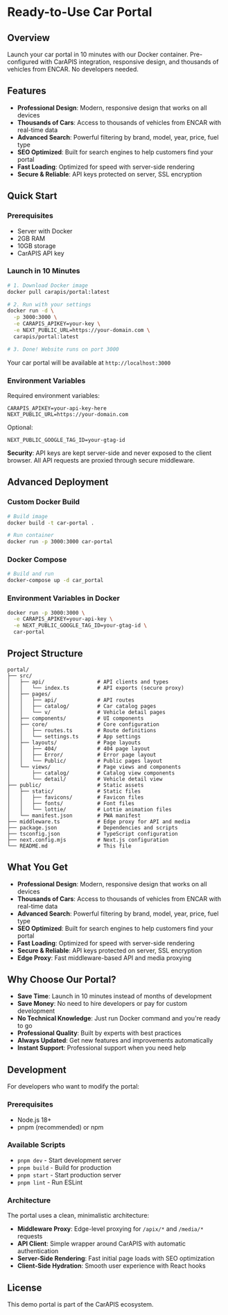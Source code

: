 # Ready-to-Use Car Portal

## Overview

Launch your car portal in 10 minutes with our Docker container. Pre-configured with CarAPIS integration, responsive design, and thousands of vehicles from ENCAR. No developers needed.

## Features

- **Professional Design**: Modern, responsive design that works on all devices
- **Thousands of Cars**: Access to thousands of vehicles from ENCAR with real-time data
- **Advanced Search**: Powerful filtering by brand, model, year, price, fuel type
- **SEO Optimized**: Built for search engines to help customers find your portal
- **Fast Loading**: Optimized for speed with server-side rendering
- **Secure & Reliable**: API keys protected on server, SSL encryption

## Quick Start

### Prerequisites

- Server with Docker
- 2GB RAM
- 10GB storage
- CarAPIS API key

### Launch in 10 Minutes

```bash
# 1. Download Docker image
docker pull carapis/portal:latest

# 2. Run with your settings
docker run -d \
  -p 3000:3000 \
  -e CARAPIS_APIKEY=your-key \
  -e NEXT_PUBLIC_URL=https://your-domain.com \
  carapis/portal:latest

# 3. Done! Website runs on port 3000
```

Your car portal will be available at `http://localhost:3000`

### Environment Variables

Required environment variables:

```env
CARAPIS_APIKEY=your-api-key-here
NEXT_PUBLIC_URL=https://your-domain.com
```

Optional:

```env
NEXT_PUBLIC_GOOGLE_TAG_ID=your-gtag-id
```

**Security**: API keys are kept server-side and never exposed to the client browser. All API requests are proxied through secure middleware.

## Advanced Deployment

### Custom Docker Build

```bash
# Build image
docker build -t car-portal .

# Run container
docker run -p 3000:3000 car-portal
```

### Docker Compose

```bash
# Build and run
docker-compose up -d car_portal
```

### Environment Variables in Docker

```bash
docker run -p 3000:3000 \
  -e CARAPIS_APIKEY=your-api-key \
  -e NEXT_PUBLIC_GOOGLE_TAG_ID=your-gtag-id \
  car-portal
```

## Project Structure

```
portal/
├── src/
│   ├── api/                 # API clients and types
│   │   └── index.ts         # API exports (secure proxy)
│   ├── pages/
│   │   ├── api/             # API routes
│   │   ├── catalog/         # Car catalog pages
│   │   └── v/               # Vehicle detail pages
│   ├── components/          # UI components
│   ├── core/                # Core configuration
│   │   ├── routes.ts        # Route definitions
│   │   └── settings.ts      # App settings
│   ├── layouts/             # Page layouts
│   │   ├── 404/             # 404 page layout
│   │   ├── Error/           # Error page layout
│   │   └── Public/          # Public pages layout
│   └── views/               # Page views and components
│       ├── catalog/         # Catalog view components
│       └── detail/          # Vehicle detail view
├── public/                  # Static assets
│   ├── static/              # Static files
│   │   ├── favicons/        # Favicon files
│   │   ├── fonts/           # Font files
│   │   └── lottie/          # Lottie animation files
│   └── manifest.json        # PWA manifest
├── middleware.ts            # Edge proxy for API and media
├── package.json             # Dependencies and scripts
├── tsconfig.json            # TypeScript configuration
├── next.config.mjs          # Next.js configuration
└── README.md                # This file
```

## What You Get

- **Professional Design**: Modern, responsive design that works on all devices
- **Thousands of Cars**: Access to thousands of vehicles from ENCAR with real-time data
- **Advanced Search**: Powerful filtering by brand, model, year, price, fuel type
- **SEO Optimized**: Built for search engines to help customers find your portal
- **Fast Loading**: Optimized for speed with server-side rendering
- **Secure & Reliable**: API keys protected on server, SSL encryption
- **Edge Proxy**: Fast middleware-based API and media proxying

## Why Choose Our Portal?

- **Save Time**: Launch in 10 minutes instead of months of development
- **Save Money**: No need to hire developers or pay for custom development
- **No Technical Knowledge**: Just run Docker command and you're ready to go
- **Professional Quality**: Built by experts with best practices
- **Always Updated**: Get new features and improvements automatically
- **Instant Support**: Professional support when you need help

## Development

For developers who want to modify the portal:

### Prerequisites

- Node.js 18+
- pnpm (recommended) or npm

### Available Scripts

- `pnpm dev` - Start development server
- `pnpm build` - Build for production
- `pnpm start` - Start production server
- `pnpm lint` - Run ESLint

### Architecture

The portal uses a clean, minimalistic architecture:

- **Middleware Proxy**: Edge-level proxying for `/apix/*` and `/media/*` requests
- **API Client**: Simple wrapper around CarAPIS with automatic authentication
- **Server-Side Rendering**: Fast initial page loads with SEO optimization
- **Client-Side Hydration**: Smooth user experience with React hooks

## License

This demo portal is part of the CarAPIS ecosystem.

